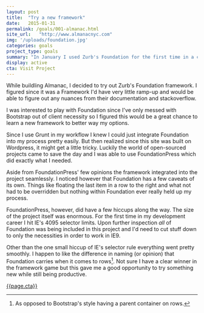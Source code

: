 ```yaml
---
layout: post
title:  "Try a new framework"
date:   2015-01-31
permalink: /goals/001-almanac.html
site_url:   "http://www.almanacnyc.com"
img: '/uploads/foundation.jpg'
categories: goals
project_type: goals
summary: "In January I used Zurb's Foundation for the first time in a client project."
display: active
cta: Visit Project
---
```

While buildling Almanac, I decided to try out Zurb's Foundation framework. I figured since it was a Framework I'd have very little ramp-up and would be able to figure out any nuances from their documentation and stackoverflow.

I was interested to play with Foundation since I've only messed with Bootstrap out of client necessity so I figured this would be a great chance to learn a new framework to better way my options.

Since I use Grunt in my workflow I knew I could just integrate Foundation into my process pretty easily. But then realized since this site was built on Wordpress, it might get a little tricky. Luckily the world of open-sourced projects came to save the day and I was able to use FoundationPress which did exactly what I needed. 

Aside from FoundationPress' few opinions the framework integrated into the project seamlessly. I noticed however that Foundation has a few caveats of its own. Things like floating the last item in a row to the right and what not had to be overridden but nothing within Foundation ever really held up my process. 

FoundationPress, however, did have a few hiccups along the way. The size of the project itself was enormous. For the first time in my development career I hit IE's 4095 selector limits. Upon further inspection *all* of Foundation was being included in this project and I'd need to cut stuff down to only the necessities in order to work in IE9. 

Other than the one small hiccup of IE's selector rule everything went pretty smoothly. I happen to like the difference in naming (or opinion) that Foundation carries when it comes to rows[^1]. Not sure I have a clear winner in the framework game but this gave me a good opportunity to try something new while still being productive. 

<a class="btn btn-project" href="{{page.site_url}}" target="_blank">{{page.cta}}</a>

[^1]: As opposed to Bootstrap's style having a parent container on rows.